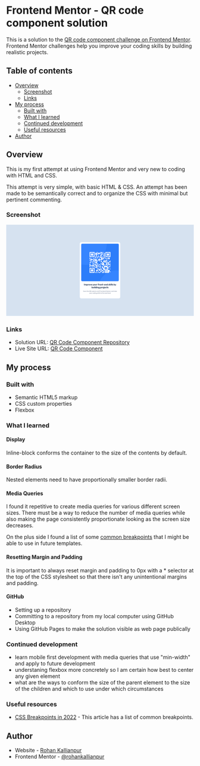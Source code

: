 # Frontend Mentor - QR code component solution

This is a solution to the [QR code component challenge on Frontend Mentor](https://www.frontendmentor.io/challenges/qr-code-component-iux_sIO_H). Frontend Mentor challenges help you improve your coding skills by building realistic projects. 

## Table of contents

- [Overview](#overview)
  - [Screenshot](#screenshot)
  - [Links](#links)
- [My process](#my-process)
  - [Built with](#built-with)
  - [What I learned](#what-i-learned)
  - [Continued development](#continued-development)
  - [Useful resources](#useful-resources)
- [Author](#author)

## Overview

This is my first attempt at using Frontend Mentor and very new to coding with HTML and CSS.

This attempt is very simple, with basic HTML & CSS. An attempt has been made to be semantically correct and to organize the CSS with minimal but pertinent commenting.

### Screenshot

![](./screenshot.png)

### Links

- Solution URL: [QR Code Component Repository](https://github.com/rohankallianpur/Frontend-Mentor--QR-Code-Component)
- Live Site URL: [QR Code Component](https://rohankallianpur.github.io/Frontend-Mentor--QR-Code-Component/)

## My process

### Built with

- Semantic HTML5 markup
- CSS custom properties
- Flexbox

### What I learned

#### Display

Inline-block conforms the container to the size of the contents by default.

#### Border Radius

Nested elements need to have proportionally smaller border radii.

#### Media Queries

I found it repetitive to create media queries for various different screen sizes. There must be a way to reduce the number of media queries while also making the page consistently proportionate looking as the screen size decreases.

On the plus side I found a list of some [common breakpoints](###useful-resources) that I might be able to use in future templates.

#### Resetting Margin and Padding

It is important to always reset margin and padding to 0px with a * selector at the top of the CSS stylesheet so that there isn't any unintentional margins and padding.

#### GitHub

- Setting up a repository
- Committing to a repository from my local computer using GitHub Desktop
- Using GitHub Pages to make the solution visible as web page publically

### Continued development

- learn mobile first development with media queries that use "min-width" and apply to future development
- understaning flexbox more concretely so I am certain how best to center any given element
- what are the ways to conform the size of the parent element to the size of the children and which to use under which circumstances

### Useful resources

- [CSS Breakpoints in 2022](https://testsigma.com/blog/css-breakpoints/) - This article has a list of common breakpoints.

## Author

- Website - [Rohan Kallianpur](https://github.com/rohankallianpur)
- Frontend Mentor - [@rohankallianpur](https://www.frontendmentor.io/profile/rohankallianpur)
